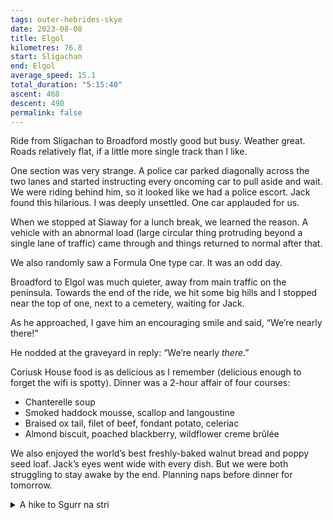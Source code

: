 ```yaml
---
tags: outer-hebrides-skye
date: 2023-08-08
title: Elgol
kilometres: 76.8
start: Sligachan
end: Elgol
average_speed: 15.1
total_duration: "5:15:40"
ascent: 468
descent: 490
permalink: false
---
```


Ride from Sligachan to Broadford mostly good but busy. Weather great. Roads relatively flat, if a little more single track than I like.

One section was very strange. A police car parked diagonally across the two lanes and started instructing every oncoming car to pull aside and wait. We were riding behind him, so it looked like we had a police escort. Jack found this hilarious. I was deeply unsettled. One car applauded for us.

When we stopped at Siaway for a lunch break, we learned the reason. A vehicle with an abnormal load (large circular thing protruding beyond a single lane of traffic) came through and things returned to normal after that.

We also randomly saw a Formula One type car. It was an odd day.

Broadford to Elgol was much quieter, away from main traffic on the peninsula. Towards the end of the ride, we hit some big hills and I stopped near the top of one, next to a cemetery, waiting for Jack.

As he approached, I gave him an encouraging smile and said, “We’re nearly there!”

He nodded at the graveyard in reply: “We’re nearly *there*.”

Coriusk House food is as delicious as I remember (delicious enough to forget the wifi is spotty). Dinner was a 2-hour affair of four courses:
- Chanterelle soup
- Smoked haddock mousse, scallop and langoustine
- Braised ox tail, filet of beef, fondant potato, celeriac
- Almond biscuit, poached blackberry, wildflower creme brûlée

We also enjoyed the world’s best freshly-baked walnut bread and poppy seed loaf. Jack’s eyes went wide with every dish. But we were both struggling to stay awake by the end. Planning naps before dinner for tomorrow. 

<details class="stack">
<summary>A hike to Sgurr na stri</summary>

We booked a half-day round-trip with the Bella Jane to visit Loch Coriusk. Once there, we set off on a hike to Sgurr na Stri but ran into a lot of difficulty finding (and staying on!) the right path. Unlike the clearly marked single trail for the Faerie Pools, there were several gravel paths one could follow around Loch Coriusk and we kept veering off our planned route.

At one point, trying to cross a flat rock with a wet patch, I slipped and slid downwards. Jack reached up to catch me. Unfortunately, the sudden stop bent my knee in a direction knees are not meant to bend. We didn’t slide any further though, and the knee (while sore) was OK to walk on.

We found a path that had fewer big flat rocks to cross and made good progress up the hill. The views in every direction were incredible. We were finally on a good clear stretch when we checked the time and realized there was no way we would make it back to the boat by 3pm if we continued to the end of our scheduled route.

Realistic decision-making had to trump idealistic planning. We marked the end of our journey with a lunch break overlooking the Cuillin Hills and turned back. We weren’t even sure our early exit would guarantee arriving back in time. As we rushed down the hills, Jack turned his ankle.

It was bad but not hopeless. Jack took a short break, tied his shoe tightly, and carried on. We did better staying on the good path but were still unsure at most junctions which way to go.

Thankfully, a family of three from Aberdeen was hiking back to meet the boat at the same time. We chatted a bit as they passed and it seemed prudent to follow them as they were quite confident in their path choices. They were also incredibly quick. We lost sight of them a few times but managed to get back in time to catch the boat.

Next time, we'll definitely take the full-day trip option.
</details>

